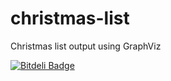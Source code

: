 christmas-list
==============

Christmas list output using GraphViz


[![Bitdeli Badge](https://d2weczhvl823v0.cloudfront.net/JoePlant/christmas-list/trend.png)](https://bitdeli.com/free "Bitdeli Badge")

